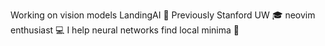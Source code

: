 Working on vision models LandingAI 🤖 Previously Stanford UW 🎓 neovim enthusiast 💻 I help neural networks find local minima 🧠
